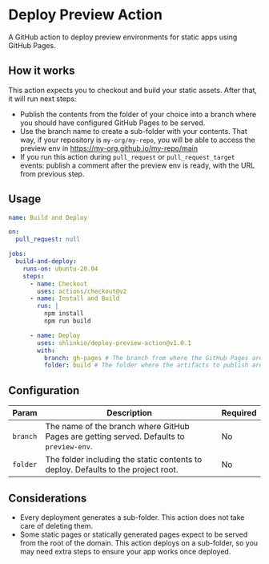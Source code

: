 # Deploy Preview Action

A GitHub action to deploy preview environments for static apps using GitHub Pages.

## How it works

This action expects you to checkout and build your static assets. After that, it will run next steps:

* Publish the contents from the folder of your choice into a branch where you should have configured GitHub Pages to be served.
* Use the branch name to create a sub-folder with your contents. That way, if your repository is `my-org/my-repo`, you will be able to access the preview env in https://my-org.github.io/my-repo/main
* If you run this action during `pull_request` or `pull_request_target` events: publish a comment after the preview env is ready, with the URL from previous step.

## Usage

```yaml
name: Build and Deploy

on:
  pull_request: null

jobs:
  build-and-deploy:
    runs-on: ubuntu-20.04
    steps:
      - name: Checkout
        uses: actions/checkout@v2
      - name: Install and Build
        run: |
          npm install
          npm run build

      - name: Deploy
        uses: shlinkio/deploy-preview-action@v1.0.1
        with:
          branch: gh-pages # The branch from where the GitHub Pages are served (defaults to preview-env)
          folder: build # The folder where the artifacts to publish are (defaults to the project root)
```

## Configuration

| Param    | Description                                                                              | Required |
|----------|------------------------------------------------------------------------------------------|----------|
| `branch` | The name of the branch where GitHub Pages are getting served. Defaults to `preview-env`. | No       |
| `folder` | The folder including the static contents to deploy. Defaults to the project root.        | No       |

## Considerations

* Every deployment generates a sub-folder. This action does not take care of deleting them.
* Some static pages or statically generated pages expect to be served from the root of the domain. This action deploys on a sub-folder, so you may need extra steps to ensure your app works once deployed.
